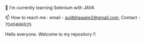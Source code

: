 🌱 I’m currently learning Selenium with JAVA

📫 How to reach me : email - sujitkhaware2@gmail.com, Contact - 7045666525

Hello everyone. Welcome to my repository !!
